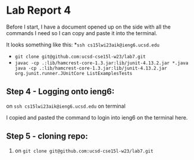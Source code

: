 # Lab Report 4

Before I start, I have a document opened up on the side with all the commands I need so I can copy and paste it into the terminal. 

It looks something like this:
*`ssh cs15lwi23aik@ieng6.ucsd.edu`
* `git clone git@github.com:ucsd-cse15l-w23/lab7.git`
* `javac -cp .:lib/hamcrest-core-1.3.jar:lib/junit-4.13.2.jar *.java java -cp .:lib/hamcrest-core-1.3.jar:lib/junit-4.13.2.jar org.junit.runner.JUnitCore ListExamplesTests`


## Step 4 - Logging onto ieng6:

  <Lclick><Lclick> on `ssh cs15lwi23aik@ieng6.ucsd.edu`
 <command><c>
 <Lclick> on terminal
<command><v>

I copied and pasted the command to login into ieng6 on the terminal here.
  
## Step 5 - cloning repo:

1.  <Lclick><Lclick> on `git clone git@github.com:ucsd-cse15l-w23/lab7.git`
